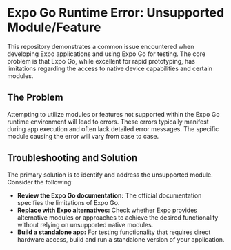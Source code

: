 # Expo Go Runtime Error: Unsupported Module/Feature

This repository demonstrates a common issue encountered when developing Expo applications and using Expo Go for testing.  The core problem is that Expo Go, while excellent for rapid prototyping, has limitations regarding the access to native device capabilities and certain modules.

## The Problem

Attempting to utilize modules or features not supported within the Expo Go runtime environment will lead to errors. These errors typically manifest during app execution and often lack detailed error messages. The specific module causing the error will vary from case to case. 

## Troubleshooting and Solution

The primary solution is to identify and address the unsupported module.  Consider the following:

* **Review the Expo Go documentation:** The official documentation specifies the limitations of Expo Go.
* **Replace with Expo alternatives:** Check whether Expo provides alternative modules or approaches to achieve the desired functionality without relying on unsupported native modules.
* **Build a standalone app:** For testing functionality that requires direct hardware access, build and run a standalone version of your application.